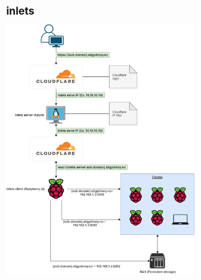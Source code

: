 # inlets

![Image of inlets diagram](https://raw.githubusercontent.com/Stig-Johnny/inlets/master/inlets.png)